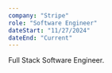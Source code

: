 ```yaml
---
company: "Stripe"
role: "Software Engineer"
dateStart: "11/27/2024"
dateEnd: "Current"
---
```


Full Stack Software Engineer.